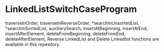 # LinkedListSwitchCaseProgram
traverseInOrder, traverseInReverseOrder,  *searchInUnsortedList,  *searchInSortedList,  auxiliarySearch,  insertAtBeginning,  insertAtEnd,  insertAfterElement,  deleteFromBeginning,  deleteFromEnd,  deleteAfterElement,  Reverse LinkedList and Delete Linkedlist functions are available in this repesitory.
